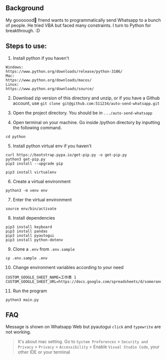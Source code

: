 ## Background

My gooooood🐷 friend wants to programmatically send Whatsapp to a bunch of people. He tried VBA but faced many constraints. I turn to Python for breakthrough. :D

## Steps to use:

1. Install python if you haven't

```
Windows:
https://www.python.org/downloads/release/python-3106/
Mac:
https://www.python.org/downloads/macos/
Linux:
https://www.python.org/downloads/source/
```

2. Download zip version of this directory and unzip, or if you have a Github account, use `git clone git@github.com:511234/auto-send-whatsapp.git`

3. Open the project directory. You should be in `.../auto-send-whatsapp`

4. Open terminal on your machine. Go inside /python directory by inputting the following command.

```
cd python
```

5. Install python virtual env if you haven't

```
curl https://bootstrap.pypa.io/get-pip.py -o get-pip.py
python3 get-pip.py
pip3 install --upgrade pip

pip3 install virtualenv
```

6. Create a virtual environment
```
python3 -m venv env
```

7. Enter the virtual environment
```
source env/bin/activate
```

8. Install dependencies
```
pip3 install keyboard
pip3 install pandas
pip3 install pyautogui
pip3 install python-dotenv
```

9. Clone a `.env` from `.env.sample`
```
cp .env.sample .env
```

10. Change environment variables according to your need
```
CUSTOM_GOOGLE_SHEET_NAME=工作表 1
CUSTOM_GOOGLE_SHEET_URL=https://docs.google.com/spreadsheets/d/somerandomnumberstring/edit#gid=0
```

11. Run the program
```
python3 main.py
```

## FAQ

Message is shown on Whatsapp Web but pyautogui `click` and `typewrite` are not working.

> It's about mac setting. Go to `System Preferences` > `Security and Privacy` > `Privacy` > `Accessibility` > Enable `Visual Studio Code`, your other IDE or your terminal
